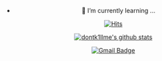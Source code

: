 <div align=center>
	
  - 🌱 I’m currently learning ...
  
[![Hits](https://hits.seeyoufarm.com/api/count/incr/badge.svg?url=https%3A%2F%2Fgithub.com%2Fgjbae1212%2Fhit-counter&count_bg=%23757575&title_bg=%23C86BE0&icon=aerlingus.svg&icon_color=%2365DE5C&title=Hits&edge_flat=false)](https://hits.seeyoufarm.com)

[![dontk1llme's github stats](https://github-readme-stats.vercel.app/api?username=dontk1llme&show_icons=true&theme=tokyonight)](https://github.com/anuraghazra/github-readme-stats)

[![Gmail Badge](https://img.shields.io/badge/Gmail-d14836?style=flat-square&logo=Gmail&logoColor=white&link=mailto:snugyun01@gmail.com)](mailto:letm2go@gmail.com)

</div>

  


<!--
### Hi there 👋
**dontk1llme/dontk1llme** is a ✨ _special_ ✨ repository because its `README.md` (this file) appears on your GitHub profile.

Here are some ideas to get you started:

- 🔭 I’m currently working on ...

- 👯 I’m looking to collaborate on ...
- 🤔 I’m looking for help with ...
- 💬 Ask me about ...
- 📫 How to reach me: ...
- 😄 Pronouns: ...
- ⚡ Fun fact: ...

#참고
https://zzsza.github.io/development/2020/07/10/make-github-profile-readme/
https://velog.io/@colorful-stars/Github-%ED%94%84%EB%A1%9C%ED%95%84-%EA%BE%B8%EB%AF%B8%EA%B8%B0
-->
